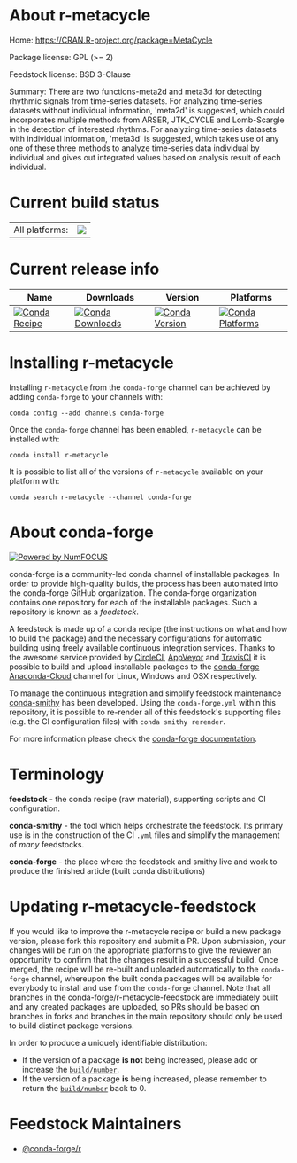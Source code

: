 About r-metacycle
=================

Home: https://CRAN.R-project.org/package=MetaCycle

Package license: GPL (>= 2)

Feedstock license: BSD 3-Clause

Summary: There are two functions-meta2d and meta3d for detecting rhythmic signals from time-series datasets. For analyzing time-series datasets without individual information, 'meta2d' is  suggested, which could incorporates multiple methods from ARSER,  JTK_CYCLE and Lomb-Scargle in the detection of interested rhythms. For  analyzing time-series datasets with individual information, 'meta3d' is  suggested, which takes use of any one of these three methods to analyze  time-series data individual by individual and gives out integrated values  based on analysis result of each individual.



Current build status
====================


<table><tr><td>All platforms:</td>
    <td>
      <a href="https://dev.azure.com/conda-forge/feedstock-builds/_build/latest?definitionId=7304&branchName=master">
        <img src="https://dev.azure.com/conda-forge/feedstock-builds/_apis/build/status/r-metacycle-feedstock?branchName=master">
      </a>
    </td>
  </tr>
</table>

Current release info
====================

| Name | Downloads | Version | Platforms |
| --- | --- | --- | --- |
| [![Conda Recipe](https://img.shields.io/badge/recipe-r--metacycle-green.svg)](https://anaconda.org/conda-forge/r-metacycle) | [![Conda Downloads](https://img.shields.io/conda/dn/conda-forge/r-metacycle.svg)](https://anaconda.org/conda-forge/r-metacycle) | [![Conda Version](https://img.shields.io/conda/vn/conda-forge/r-metacycle.svg)](https://anaconda.org/conda-forge/r-metacycle) | [![Conda Platforms](https://img.shields.io/conda/pn/conda-forge/r-metacycle.svg)](https://anaconda.org/conda-forge/r-metacycle) |

Installing r-metacycle
======================

Installing `r-metacycle` from the `conda-forge` channel can be achieved by adding `conda-forge` to your channels with:

```
conda config --add channels conda-forge
```

Once the `conda-forge` channel has been enabled, `r-metacycle` can be installed with:

```
conda install r-metacycle
```

It is possible to list all of the versions of `r-metacycle` available on your platform with:

```
conda search r-metacycle --channel conda-forge
```


About conda-forge
=================

[![Powered by NumFOCUS](https://img.shields.io/badge/powered%20by-NumFOCUS-orange.svg?style=flat&colorA=E1523D&colorB=007D8A)](http://numfocus.org)

conda-forge is a community-led conda channel of installable packages.
In order to provide high-quality builds, the process has been automated into the
conda-forge GitHub organization. The conda-forge organization contains one repository
for each of the installable packages. Such a repository is known as a *feedstock*.

A feedstock is made up of a conda recipe (the instructions on what and how to build
the package) and the necessary configurations for automatic building using freely
available continuous integration services. Thanks to the awesome service provided by
[CircleCI](https://circleci.com/), [AppVeyor](https://www.appveyor.com/)
and [TravisCI](https://travis-ci.org/) it is possible to build and upload installable
packages to the [conda-forge](https://anaconda.org/conda-forge)
[Anaconda-Cloud](https://anaconda.org/) channel for Linux, Windows and OSX respectively.

To manage the continuous integration and simplify feedstock maintenance
[conda-smithy](https://github.com/conda-forge/conda-smithy) has been developed.
Using the ``conda-forge.yml`` within this repository, it is possible to re-render all of
this feedstock's supporting files (e.g. the CI configuration files) with ``conda smithy rerender``.

For more information please check the [conda-forge documentation](https://conda-forge.org/docs/).

Terminology
===========

**feedstock** - the conda recipe (raw material), supporting scripts and CI configuration.

**conda-smithy** - the tool which helps orchestrate the feedstock.
                   Its primary use is in the construction of the CI ``.yml`` files
                   and simplify the management of *many* feedstocks.

**conda-forge** - the place where the feedstock and smithy live and work to
                  produce the finished article (built conda distributions)


Updating r-metacycle-feedstock
==============================

If you would like to improve the r-metacycle recipe or build a new
package version, please fork this repository and submit a PR. Upon submission,
your changes will be run on the appropriate platforms to give the reviewer an
opportunity to confirm that the changes result in a successful build. Once
merged, the recipe will be re-built and uploaded automatically to the
`conda-forge` channel, whereupon the built conda packages will be available for
everybody to install and use from the `conda-forge` channel.
Note that all branches in the conda-forge/r-metacycle-feedstock are
immediately built and any created packages are uploaded, so PRs should be based
on branches in forks and branches in the main repository should only be used to
build distinct package versions.

In order to produce a uniquely identifiable distribution:
 * If the version of a package **is not** being increased, please add or increase
   the [``build/number``](https://conda.io/docs/user-guide/tasks/build-packages/define-metadata.html#build-number-and-string).
 * If the version of a package **is** being increased, please remember to return
   the [``build/number``](https://conda.io/docs/user-guide/tasks/build-packages/define-metadata.html#build-number-and-string)
   back to 0.

Feedstock Maintainers
=====================

* [@conda-forge/r](https://github.com/conda-forge/r/)

